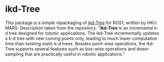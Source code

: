 # ikd-Tree

This package is a simple repackaging of [ikd-Tree](https://github.com/hku-mars/ikd-Tree) for ROS1, written by HKU MARS. Description taken from the repository: "**ikd-Tree** is an incremental k-d tree designed for robotic applications. The ikd-Tree incrementally updates a k-d tree with new coming points only, leading to much lower computation time than existing static k-d trees. Besides point-wise operations, the ikd-Tree supports several features such as box-wise operations and down-sampling that are practically useful in robotic applications."